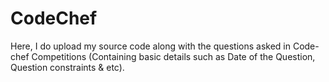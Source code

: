 # CodeChef
Here, I do upload my source code along with the questions asked in Code-chef Competitions (Containing basic details such as Date of the Question, Question constraints & etc).

